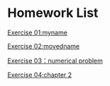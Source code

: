 # Homework List
[Exercise 01:myname](https://github.com/yct19970507/compuational_physics_N2015301020175/blob/master/myname.py)

[Exercise 02:movedname](https://github.com/yct19970507/compuational_physics_N2015301020175/blob/master/movedname.py)

[Exercise 03：numerical problem](https://github.com/yct19970507/compuational_physics_N2015301020175/blob/master/untitled03.py)

[Exercise 04:chapter 2](https://github.com/yct19970507/compuational_physics_N2015301020175/blob/master/untitled0.2.10py.py)


